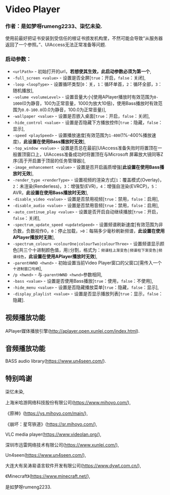 # Video Player

### 作者：是如梦呀rumeng2233、柒忆未染.

使用前最好把证书安装到受信任的根证书颁发机构里，不然可能会导致“从服务器返回了一个参照。”、UIAccess无法正常准备等问题.

### 启动参数：

- `<urlPath>` - 初始打开的url，**若想使其生效，此启动参数必须为第一个**,
- `-full_screen <value>` - 设置是否全屏[`true`：开启，`false`：关闭],
- `-loop <loopType>` - 设置循环类型[`0`：关，`1`：循环单首，`2`：循环全部，`3`：随机播放],
- `-volume <volumeLevel>` - 设置音量大小[使用APlayer播放时有效范围为`0-1000`(0为静音，100为正常音量，1000为放大10倍)，使用Bass播放时有效范围为`0.0-100.0`(0.0为静音，100.0为正常音量)],
- `-wallpaper <value>` - 设置是否嵌入桌面[`true`：开启，`false`：关闭],
- `-hide_control <value>` - 设置是否隐藏下方播放控件[`true`：隐藏，`false`：显示],
- `-speed <playSpeed>` - 设置播放速度[有效范围为`1-400`(1%-400%播放速度)，**此设置在使用Bass播放时无效**],
- `-top_window <value>` - 设置是否总在最前[UIAccess准备失败时将置顶在一般置顶窗口上，UIAccess准备成功时将置顶在与Microsoft 屏幕放大镜同等Z序(高于开启置于顶层的任务管理器)],
- `-image_enhancement <value>` - 设置是否开启画质增强[**此设置在使用Bass播放时无效**],
- `-render_type <renderType>` - 设置视频的渲染方式[`1`：覆盖模式(Overlay)，`2`：未渲染(Renderless)，`3`：增强型(EVR)，`4`：增强自渲染(EVRCP)，`5`：AVR，**此设置在使用Bass播放时无效**],
- `-disable_video <value>` - 设置是否禁用视频[`true`：禁用，`false`：启用],
- `-disable_audio <value>` - 设置是否禁用音频[`true`：禁用，`false`：启用],
- `-auto_continue_play <value>` - 设置是否开启自动继续播放[`true`：开启，`false`：关闭],
- `-spectrum_update_speed <updateSpeed>` - 设置频谱刷新速度[有效范围为非负数，负数视作0，`0`：停止加载，`>0`：每隔多少毫秒刷新频谱，**此设置在使用APlayer播放时无效**],
- `-spectrum_colours <colourOne|colourTwo|colourThree>` - 设置频谱显示颜色[共三个十进制颜色值，用`|`分割，格式为：`频谱柱上渐变色|频谱柱下渐变色|频谱线色`，**此设置在使用APlayer播放时无效**],
- `-parentHWND <hwnd>` - 初始设置当前Video Player窗口的父窗口[需传入一个`十进制窗口句柄`],
- `/p <hwnd>` - 与`-parentHWND <hwnd>`参数相同,
- `-bass <value>` - 设置是否使用Bass播放[`true`：使用，`false`：不使用],
- `-hide_menu <value>` - 设置是否隐藏播放菜单[`true`：隐藏，`false`：显示],
- `-display_playlist <value>` - 设置是否显示播放列表[`true`：显示，`false`：隐藏].

## 视频播放功能

APlayer媒体播放引擎(http://aplayer.open.xunlei.com/index.html).

## 音频播放功能

BASS audio library(https://www.un4seen.com/).

## 特别鸣谢

柒忆未染,

上海米哈游网络科技股份有限公司(https://www.mihoyo.com/),

《原神》(https://ys.mihoyo.com/main/),

《崩坏：星穹铁道》(https://sr.mihoyo.com/),

VLC media player(https://www.videolan.org/),

深圳市迅雷网络技术有限公司(https://www.xunlei.com/),

Un4seen(https://www.un4seen.com/),

大连大有吴涛易语言软件开发有限公司(https://www.dywt.com.cn/),

《Minecraft》(https://www.minecraft.net/),

是如梦呀rumeng2233.
